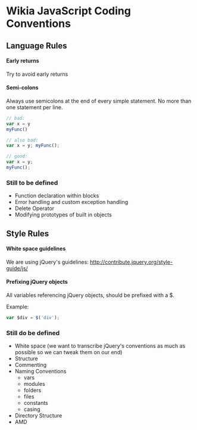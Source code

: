# Wikia JavaScript Coding Conventions

## Language Rules
#### Early returns
Try to avoid early returns

#### Semi-colons
Always use semicolons at the end of every simple statement.  No more than one statement per line.
```javascript
// bad:
var x = y
myFunc()

// also bad:
var x = y; myFunc();

// good:
var x = y;
myFunc();
```

### Still to be defined
* Function declaration within blocks
* Error handling and custom exception handling
* Delete Operator
* Modifying prototypes of built in objects

## Style Rules

#### White space guidelines
We are using jQuery's guidelines: http://contribute.jquery.org/style-guide/js/

#### Prefixing jQuery objects
All variables referencing jQuery objects, should be prefixed with a $. 

Example:
```javascript
var $div = $('div');
```

### Still do be defined
* White space (we want to transcribe jQuery's conventions as much as possible so we can tweak them on our end)
* Structure
* Commenting
* Naming Conventions
	* vars
	* modules
	* folders
	* files
	* constants
	* casing
* Directory Structure
* AMD


